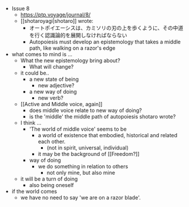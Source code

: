 - Issue 8
	- https://ptp.voyage/journal/8/
	- [[shotaroyagi|shotaro]] wrote:
		- オートポイエーシスは、カミソリの刃の上を歩くように、その中道を行く認識論的を展開しなければならない
		- Autopoiesis must develop an epistemology that takes a middle path, like walking on a razor's edge
- what comes to mind is ...
	- What the new epistemology bring about?
		- What will change?
	- it could be..
		- a new state of being
			- new adjective?
		- a new way of doing
			- new verb?
	- [[Active and Middle voice, again]]
		- does middle voice relate to new way of doing?
		- is the 'middle' the middle path of autopoiesis shotaro wrote?
	- I think ...
		- 'The world of middle voice' seems to be
			- a world of existence that embodied, historical and related each other.
				- (not in spirit, universal, individual)
			- it may be the background of [[Freedom?]]
		- way of doing 
			- we do something in relation to others
				- not only mine, but also mine
	- it will be a turn of doing
		- also being oneself
- if the world comes
	- we have no need to say 'we are on a razor blade'.